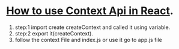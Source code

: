 # [How to use Context Api in React](https://reactjs.org/docs/context.html).

 1. step:1 import create createContext and called it using variable.
 2. step:2 export it(createContext).
 3. follow the context File and index.js or use it go to app.js file
